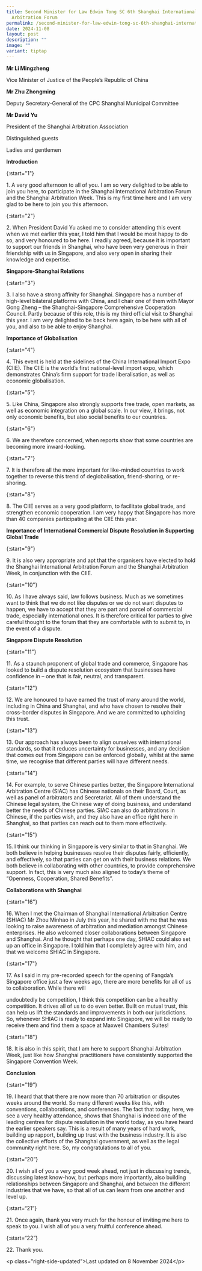 ```yaml
---
title: Second Minister for Law Edwin Tong SC 6th Shanghai International
  Arbitration Forum
permalink: /second-minister-for-law-edwin-tong-sc-6th-shanghai-international-arbitration-forum/
date: 2024-11-08
layout: post
description: ""
image: ""
variant: tiptap
---
```

<p><strong>Mr Li Mingzheng</strong>
</p>
<p>Vice Minister of Justice of the People’s Republic of China</p>
<p></p>
<p><strong>Mr Zhu Zhongming</strong>
</p>
<p>Deputy Secretary-General of the CPC Shanghai Municipal Committee</p>
<p></p>
<p><strong>Mr David Yu</strong>
</p>
<p>President of the Shanghai Arbitration Association</p>
<p></p>
<p>Distinguished guests</p>
<p>Ladies and gentlemen</p>
<p></p>
<p><strong>Introduction</strong>
</p>
<p></p>
<p>{:start="1"}</p>
<p>1. A very good afternoon to all of you. I am so very delighted to be able
to join you here, to participate in the Shanghai International Arbitration
Forum and the Shanghai Arbitration Week. This is my first time here and
I am very glad to be here to join you this afternoon.</p>
<p></p>
<p>{:start="2"}</p>
<p>2. When President David Yu asked me to consider attending this event when
we met earlier this year, I told him that I would be most happy to do so,
and very honoured to be here. I readily agreed, because it is important
to support our friends in Shanghai, who have been very generous in their
friendship with us in Singapore, and also very open in sharing their knowledge
and expertise.</p>
<p></p>
<p><strong>Singapore-Shanghai Relations</strong>
</p>
<p></p>
<p>{:start="3"}</p>
<p>3. I also have a strong affinity for Shanghai. Singapore has a number
of high-level bilateral platforms with China, and I chair one of them with
Mayor Gong Zheng – the Shanghai-Singapore Comprehensive Cooperation Council.
Partly because of this role, this is my third official visit to Shanghai
this year. I am very delighted to be back here again, to be here with all
of you, and also to be able to enjoy Shanghai.</p>
<p></p>
<p><strong>Importance of Globalisation</strong>
</p>
<p></p>
<p>{:start="4"}</p>
<p>4. This event is held at the sidelines of the China International Import
Expo (CIIE). The CIIE is the world’s first national-level import expo,
which demonstrates China’s firm support for trade liberalisation, as well
as economic globalisation.</p>
<p></p>
<p>{:start="5"}</p>
<p>5. Like China, Singapore also strongly supports free trade, open markets,
as well as economic integration on a global scale. In our view, it brings,
not only economic benefits, but also social benefits to our countries.</p>
<p></p>
<p>{:start="6"}</p>
<p>6. We are therefore concerned, when reports show that some countries are
becoming more inward-looking.</p>
<p></p>
<p>{:start="7"}</p>
<p>7. It is therefore all the more important for like-minded countries to
work together to reverse this trend of deglobalisation, friend-shoring,
or re-shoring.</p>
<p></p>
<p>{:start="8"}</p>
<p>8. The CIIE serves as a very good platform, to facilitate global trade,
and strengthen economic cooperation. I am very happy that Singapore has
more than 40 companies participating at the CIIE this year.</p>
<p></p>
<p><strong>Importance of International Commercial Dispute Resolution in Supporting Global Trade</strong>
</p>
<p></p>
<p>{:start="9"}</p>
<p>9. It is also very appropriate and apt that the organisers have elected
to hold the Shanghai International Arbitration Forum and the Shanghai Arbitration
Week, in conjunction with the CIIE.</p>
<p></p>
<p>{:start="10"}</p>
<p>10. As I have always said, law follows business. Much as we sometimes
want to think that we do not like disputes or we do not want disputes to
happen, we have to accept that they are part and parcel of commercial trade,
especially international ones. It is therefore critical for parties to
give careful thought to the forum that they are comfortable with to submit
to, in the event of a dispute.</p>
<p></p>
<p><strong>Singapore Dispute Resolution</strong>
</p>
<p></p>
<p>{:start="11"}</p>
<p>11. As a staunch proponent of global trade and commerce, Singapore has
looked to build a dispute resolution ecosystem that businesses have confidence
in – one that is fair, neutral, and transparent.</p>
<p></p>
<p>{:start="12"}</p>
<p>12. We are honoured to have earned the trust of many around the world,
including in China and Shanghai, and who have chosen to resolve their cross-border
disputes in Singapore. And we are committed to upholding this trust.</p>
<p></p>
<p>{:start="13"}</p>
<p>13. Our approach has always been to align ourselves with international
standards, so that it reduces uncertainty for businesses, and any decision
that comes out from Singapore can be enforced globally, whilst at the same
time, we recognise that different parties will have different needs.</p>
<p></p>
<p>{:start="14"}</p>
<p>14. For example, to serve Chinese parties better, the Singapore International
Arbitration Centre (SIAC) has Chinese nationals on their Board, Court,
as well as panel of arbitrators and Secretariat. All of them understand
the Chinese legal system, the Chinese way of doing business, and understand
better the needs of Chinese parties. SIAC can also do arbitrations in Chinese,
if the parties wish, and they also have an office right here in Shanghai,
so that parties can reach out to them more effectively.</p>
<p></p>
<p>{:start="15"}</p>
<p>15. I think our thinking in Singapore is very similar to that in Shanghai.
We both believe in helping businesses resolve their disputes fairly, efficiently,
and effectively, so that parties can get on with their business relations.
We both believe in collaborating with other countries, to provide comprehensive
support. In fact, this is very much also aligned to today’s theme of “Openness,
Cooperation, Shared Benefits”.</p>
<p></p>
<p><strong>Collaborations with Shanghai</strong>
</p>
<p></p>
<p>{:start="16"}</p>
<p>16. When I met the Chairman of Shanghai International Arbitration Centre
(SHIAC) Mr Zhou Minhao in July this year, he shared with me that he was
looking to raise awareness of arbitration and mediation amongst Chinese
enterprises. He also welcomed closer collaborations between Singapore and
Shanghai. And he thought that perhaps one day, SHIAC could also set up
an office in Singapore. I told him that I completely agree with him, and
that we welcome SHIAC in Singapore.</p>
<p></p>
<p>{:start="17"}</p>
<p>17. As I said in my pre-recorded speech for the opening of Fangda’s Singapore
office just a few weeks ago, there are more benefits for all of us to collaboration.
While there will</p>
<p>undoubtedly be competition, I think this competition can be a healthy
competition. It drives all of us to do even better. Built on mutual trust,
this can help us lift the standards and improvements in both our jurisdictions.
So, whenever SHIAC is ready to expand into Singapore, we will be ready
to receive them and find them a space at Maxwell Chambers Suites!</p>
<p></p>
<p>{:start="18"}</p>
<p>18. It is also in this spirit, that I am here to support Shanghai Arbitration
Week, just like how Shanghai practitioners have consistently supported
the Singapore Convention Week.</p>
<p></p>
<p><strong>Conclusion</strong>
</p>
<p></p>
<p>{:start="19”}</p>
<p>19. I heard that that there are now more than 70 arbitration or disputes
weeks around the world. So many different weeks like this, with conventions,
collaborations, and conferences. The fact that today, here, we see a very
healthy attendance, shows that Shanghai is indeed one of the leading centres
for dispute resolution in the world today, as you have heard the earlier
speakers say. This is a result of many years of hard work, building up
rapport, building up trust with the business industry. It is also the collective
efforts of the Shanghai government, as well as the legal community right
here. So, my congratulations to all of you.</p>
<p></p>
<p>{:start=“20”}</p>
<p>20. I wish all of you a very good week ahead, not just in discussing trends,
discussing latest know-how, but perhaps more importantly, also building
relationships between Singapore and Shanghai, and between the different
industries that we have, so that all of us can learn from one another and
level up.</p>
<p></p>
<p>{:start=“21”}</p>
<p>21. Once again, thank you very much for the honour of inviting me here
to speak to you. I wish all of you a very fruitful conference ahead.</p>
<p></p>
<p>{:start=“22”}</p>
<p>22. Thank you.</p>
<p></p>
<p>&lt;p class="right-side-updated"&gt;Last updated on 8 November 2024&lt;/p&gt;</p>